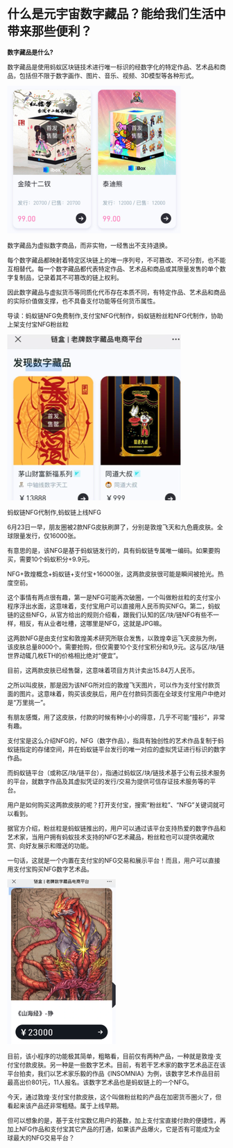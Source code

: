 # 什么是元宇宙数字藏品？能给我们生活中带来那些便利？




**数字藏品是什么?** 

数字藏品是使用蚂蚁区块链技术进行唯一标识的经数字化的特定作品、艺术品和商品，包括但不限于数字画作、图片、音乐、视频、3D模型等各种形式。

![数字藏品](shj.png)



数字藏品为虚拟数字商品，而非实物，一经售出不支持退换。

每个数字藏品都映射着特定区块链上的唯一序列号，不可篡改、不可分割，也不能互相替代。每一个数字藏品都代表特定作品、艺术品和商品或其限量发售的单个数字复制品，记录着其不可篡改的链上权利。

因此数字藏品与虚拟货币等同质化代币存在本质不同，有特定作品、艺术品和商品的实际价值做支撑，也不具备支付功能等任何货币属性。

导读：蚂蚁链NFG免费制作,支付宝NFG代制作，蚂蚁链粉丝粒NFG代制作，协助上架支付宝NFG粉丝粒

![数字藏品](lao.png)



蚂蚁链NFG代制作,蚂蚁链上线NFG

6月23日一早，朋友圈被2款NFG皮肤刷屏了，分别是敦煌飞天和九色鹿皮肤。全球限量发行，仅16000张。

有意思的是，该NFG是基于蚂蚁链发行的，具有蚂蚁链专属唯一编码。如果要购买，需要10个蚂蚁积分+9.9元。

NFG+敦煌概念+蚂蚁链+支付宝+16000张，这两款皮肤很可能是瞬间被抢光。热度空前。

这个事情有两点很有趣，第一是NFG可能再次破圈，一个叫做粉丝粒的支付宝小程序浮出水面，这意味着，支付宝用户可以直接用人民币购买NFG。第二，蚂蚁链的这些NFG，从官方给出的规则介绍看，跟我们认知的区/块/链NFG有些不一样，相反，有从业者吐槽，这哪里是NFG，这就是JPG嘛。

这两款NFG是由支付宝和敦煌美术研究所联合发售，以敦煌幸运飞天皮肤为例，该皮肤总量8000个。需要抢购，但仅需要10个支付宝积分和9,9元。这与区/块/链世界动辄几枚ETH的价格相比绝对“便宜”。

目前，这两款皮肤已经售罄，这意味着项目方共计卖出15.84万人民币。

之所以叫皮肤，那是因为该NFG所对应的敦煌飞天图片，可以作为支付宝付款页面的图片。这意味着，购买该皮肤后，用户在付款码页面在全球支付宝用户中绝对是“万里挑一”。

有朋友感慨，用了这皮肤，付款的时候有种小小的得意，几乎不可能“撞衫”，非常有趣。

支付宝是这么介绍NFG的，NFG（数字作品），指具有独创性的艺术作品复制于蚂蚁链指定的存储空间，并在蚂蚁链平台发行的唯一对应的虚拟凭证进行标识的数字作品。

而蚂蚁链平台（或称区/块/链平台），指通过蚂蚁区/块/链技术基于公有云技术服务的平台，就数字作品及其虚拟凭证的发行/交易为提供可信存证技术服务等的平台。

用户是如何购买这两款皮肤的呢？打开支付宝，搜索“粉丝粒”、“NFG”关键词就可以看到。

据官方介绍，粉丝粒是蚂蚁链推出的，用户可以通过该平台支持热爱的数字作品和艺术家，当用户拥有蚂蚁技术支持的NFG艺术藏品，粉丝粒也可以提供收藏欣赏、向好友展示和赠送的功能。

一句话，这就是一个内置在支付宝的NFG交易和展示平台！而且，用户可以直接用支付宝购买NFG数字艺术品。

![数字藏品](dsh.png)



目前，该小程序的功能极其简单，粗略看，目前仅有两种产品，一种就是敦煌·支付宝付款皮肤。另一种是一些数字艺术。目前，有若干艺术家的数字艺术品正在该平台拍卖，我们以艺术家乐毅的作品《INSOMNIA》为例，该数字艺术作品目前最高出价801元，11人报名。该数字艺术品也是蚂蚁链上的一个NFG。

今天，通过敦煌·支付宝付款皮肤，这个叫做粉丝粒的产品在加密货币圈火了，但看起来该产品还非常粗糙。属于上线早期。

但可以想象的是，基于支付宝数亿用户的基数，加上支付宝直接付款的便捷性，再加上NFG作品和支付宝其它产品的打通，如果该产品爆火，它是否有可能成为全球最大的NFG交易平台？
